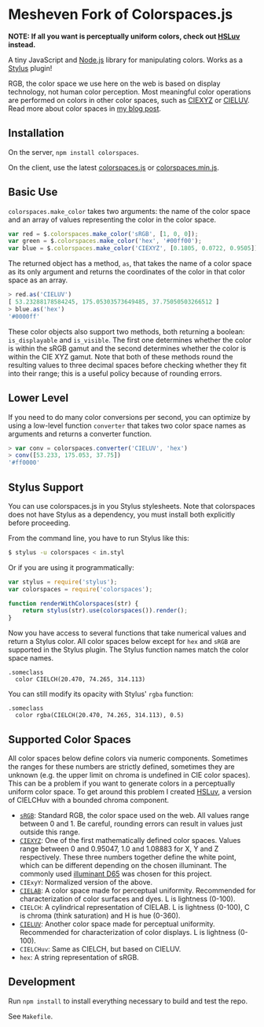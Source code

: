 # Mesheven Fork of Colorspaces.js

**NOTE: If all you want is perceptually uniform colors, check out [HSLuv](http://www.hsluv.org/) instead.**

A tiny JavaScript and [Node.js](http://nodejs.org) library for manipulating colors. Works as a [Stylus](http://stylus-lang.com/) plugin!


RGB, the color space we use here on the web is based on display technology, not human color perception. Most meaningful color operations are performed on colors in other color spaces, such as [CIEXYZ][CIEXYZ] or [CIELUV][CIELUV]. Read more about color spaces in [my blog post](http://www.boronine.com/2012/03/26/Color-Spaces-for-Human-Beings/).

## Installation

On the server, `npm install colorspaces`.

On the client, use the latest [colorspaces.js][dist-regular] or [colorspaces.min.js][dist-min].

## Basic Use

`colorspaces.make_color` takes two arguments: the name of the color space and an array of values representing the color in the color space.

```javascript
var red = $.colorspaces.make_color('sRGB', [1, 0, 0]);
var green = $.colorspaces.make_color('hex', '#00ff00');
var blue = $.colorspaces.make_color('CIEXYZ', [0.1805, 0.0722, 0.9505]);
```

The returned object has a method, `as`, that takes the name of a color space as its only argument and returns the coordinates of the color in that color space as an array.

```javascript
> red.as('CIELUV')
[ 53.23288178584245, 175.05303573649485, 37.75050503266512 ]
> blue.as('hex')
'#0000ff'
```

These color objects also support two methods, both returning a boolean: `is_displayable` and `is_visible`. The first one determines whether the color is within the sRGB gamut and the second determines whether the color is within the CIE XYZ gamut. Note that both of these methods round the resulting values to three decimal spaces before checking whether they fit into their range; this is a useful policy because of rounding errors.

## Lower Level

If you need to do many color conversions per second, you can optimize by using a low-level function `converter` that takes two color space names as arguments and returns a converter function.

```javascript
> var conv = colorspaces.converter('CIELUV', 'hex')
> conv([53.233, 175.053, 37.75])
'#ff0000'
```

## Stylus Support

You can use colorspaces.js in you Stylus stylesheets. Note that colorspaces does not have Stylus as a dependency, you must install both explicitly before proceeding.

From the command line, you have to run Stylus like this:

```bash
$ stylus -u colorspaces < in.styl
```

Or if you are using it programmatically:

```javascript
var stylus = require('stylus');
var colorspaces = require('colorspaces');

function renderWithColorspaces(str) {
	return stylus(str).use(colorspaces()).render();
}
```

Now you have access to several functions that take numerical values and return a Stylus color. All color spaces below except for `hex` and `sRGB` are supported in the Stylus plugin. The Stylus function names match the color space names.

    .someclass
      color CIELCH(20.470, 74.265, 314.113)

You can still modify its opacity with Stylus' `rgba` function:

    .someclass
      color rgba(CIELCH(20.470, 74.265, 314.113), 0.5)

## Supported Color Spaces

All color spaces below define colors via numeric components. Sometimes the ranges for these numbers are strictly defined, sometimes they are unknown (e.g. the upper limit on chroma is undefined in CIE color spaces). This can be a problem if you want to generate colors in a perceptually uniform color space. To get around this problem I created [HSLuv](http://www.hsluv.org), a version of CIELCHuv with a bounded chroma component.

 * [`sRGB`][sRGB]: Standard RGB, the color space used on the web. All values range between 0 and 1. Be careful, rounding errors can result in values just outside this range.
 * [`CIEXYZ`][CIEXYZ]: One of the first mathematically defined color spaces. Values range between 0 and 0.95047, 1.0 and 1.08883 for X, Y and Z respectively. These three numbers together define the white point, which can be different depending on the chosen illuminant. The commonly used [illuminant D65](http://en.wikipedia.org/wiki/Illuminant_D65) was chosen for this project.
 * `CIExyY`: Normalized version of the above.
 * [`CIELAB`][CIELAB]: A color space made for perceptual uniformity. Recommended for characterization of color surfaces and dyes. L is lightness (0-100).
 * `CIELCH`: A cylindrical representation of CIELAB. L is lightness (0-100), C is chroma (think saturation) and H is hue (0-360).
 * [`CIELUV`][CIELUV]: Another color space made for perceptual uniformity. Recommended for characterization of color displays. L is lightness (0-100).
 * `CIELCHuv`: Same as CIELCH, but based on CIELUV.
 * `hex`: A string representation of sRGB.

## Development

Run `npm install` to install everything necessary to build and test the repo.

See `Makefile`.

[CIEXYZ]: http://en.wikipedia.org/wiki/CIE_1931_color_space
[CIELAB]: http://en.wikipedia.org/wiki/Lab_color_space
[sRGB]: http://en.wikipedia.org/wiki/SRGB
[CIELUV]: http://en.wikipedia.org/wiki/CIELUV
[dist-regular]: https://raw.githubusercontent.com/boronine/colorspaces.js/master/colorspaces.js
[dist-min]: https://raw.githubusercontent.com/boronine/colorspaces.js/master/colorspaces.min.js
